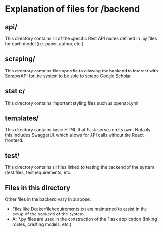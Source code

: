 # Explanation of files for /backend
## api/
This directory contains all of the specific Rest API routes defined in .py files for each model (i.e. paper, author, etc.).
## scraping/
This directory contains files specific to allowing the backend to interact with ScraperAPI for the system to be able to scrape Google Scholar.
## static/
This directory contains important styling files such as openapi.yml
## templates/
This directory contains basic HTML that flask serves on its own. Notably this includes SwaggerUI, which allows for API calls without the React frontend.
## test/
This directory contains all files linked to testing the backend of the system (test files, test requirements, etc.)
## Files in this directory
Other files in the backend vary in purpose:
* Files like Dockerfile/requirements.txt are maintained to assist in the setup of the backend of the system.
* All \*.py files are used in the construction of the Flask application (linking routes, creating models, etc.) 
